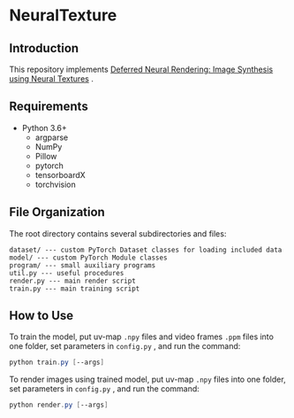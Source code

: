# NeuralTexture



## Introduction

This repository implements [Deferred Neural Rendering: Image Synthesis using Neural Textures](https://arxiv.org/abs/1904.12356) .



## Requirements

+ Python 3.6+
  + argparse
  + NumPy
  + Pillow
  + pytorch
  + tensorboardX
  + torchvision



## File Organization

The root directory contains several subdirectories and files:

```
dataset/ --- custom PyTorch Dataset classes for loading included data
model/ --- custom PyTorch Module classes
program/ --- small auxiliary programs
util.py --- useful procedures
render.py --- main render script
train.py --- main training script
```



## How to Use

To train the model, put uv-map `.npy` files and video frames `.ppm` files into one folder, set parameters in `config.py` , and run the command:

```powershell
python train.py [--args]
```

To render images using trained model, put uv-map `.npy` files into one folder, set parameters in `config.py` , and run the command:

```powershell
python render.py [--args]
```

